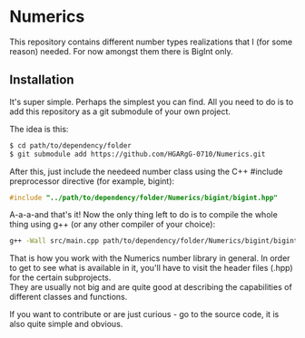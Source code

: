 # Numerics

This repository contains different number types realizations that I (for some reason) needed. 
For now amongst them there is BigInt only. 

## Installation

It's super simple. Perhaps the simplest you can find. 
All you need to do is to add this repository as a git submodule of your own project. 

The idea is this: 

```bash
$ cd path/to/dependency/folder
$ git submodule add https://github.com/HGARgG-0710/Numerics.git
```

After this, just include the needeed number class using the C++ #include preprocessor directive (for example, bigint): 

``` cpp
#include "../path/to/dependency/folder/Numerics/bigint/bigint.hpp"
```

A-a-a-and that's it! 
Now the only thing left to do is to compile the whole thing using g++ (or any other compiler of your choice): 

```bash
g++ -Wall src/main.cpp path/to/dependency/folder/Numerics/bigint/bigint.cpp
```

That is how you work with the Numerics number library in general.
In order to get to see what is available in it, you'll have to visit the header files (.hpp) for the certain subprojects.  
They are usually not big and are quite good at describing the capabilities of different classes and functions. 

If you want to contribute or are just curious - go to the source code, it is also quite simple and obvious. 
